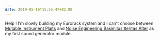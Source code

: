 ```yaml
---
date: 2019-05-16T15:56:47+02:00
---
```

Help ! I’m slowly building my Eurorack system and I can&#39;t choose between [Mutable Instrument Plaits](https://mutable-instruments.net/modules/plaits/) and [Noise Engineering Basimilus Iteritas Alter](https://www.noiseengineering.us/shop/basimilus-iteritas-alter) as my first sound generator module.